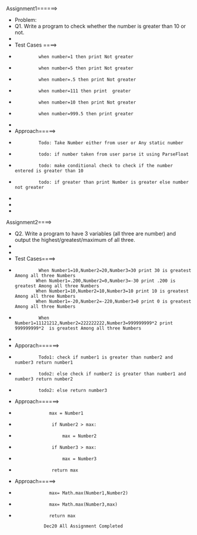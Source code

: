 Assignment1======>
                
 * Problem:
 * Q1. Write a program to check whether the number is greater than 10 or not.
 * 
 * Test Cases ====>
 *              when number=1 then print Not greater
 *              when number=5 then print Not greater
 *              when number=.5 then print Not greater
 *              when number=111 then print  greater
 *              when number=10 then print Not greater
 *              when number=999.5 then print greater
 * 
 * Approach=====>
 *              Todo: Take Number either from user or Any static number
 *              todo: if number taken from user parse it using ParseFloat 
 *              todo: make conditional check to check if the number entered is greater than 10
 *              todo: if greater than print Number is greater else number not greater
 * 
 * 
 * 
 
 Assignment2====>
                
 * Q2. Write a program to have 3 variables (all three are number) and output the highest/greatest/maximum of all three.
 * 
 * 
 * Test Cases====>
 *              When Number1=10,Number2=20,Number3=30 print 30 is greatest Among all three Numbers
               When Number1=.200,Number2=0,Number3=-30 print .200 is greatest Among all three Numbers
               When Number1=10,Number2=10,Number3=10 print 10 is greatest Among all three Numbers
               When Number1=-20,Number2=-220,Number3=0 print 0 is greatest Among all three Numbers
 *              When Number1=11121212,Number2=222222222,Number3=999999999*2 print 999999999*2  is greatest Among all three Numbers
 * 
 * Apporach======>
 *              Todo1: check if number1 is greater than number2 and number3 return number1
 *              todo2: else check if number2 is greater than number1 and number3 return number2
 *              todo2: else return number3
 * Approach======>
 *                  max = Number1
 *                   if Number2 > max:
 *                       max = Number2
 *                   if Number3 > max:
 *                       max = Number3 
 *                   return max
 * Approach=====>
 *                  max= Math.max(Number1,Number2)
 *                  max= Math.max(Number3,max)
 *                  return max
 
                  Dec20 All Assignment Completed                